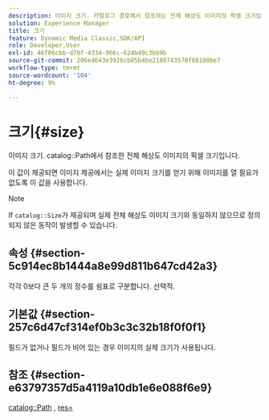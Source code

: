 ```yaml
---
description: 이미지 크기. 카탈로그 경로에서 참조하는 전체 해상도 이미지의 픽셀 크기입니다.
solution: Experience Manager
title: 크기
feature: Dynamic Media Classic,SDK/API
role: Developer,User
exl-id: 46f06cbb-d70f-4334-966c-624b49c3bb9b
source-git-commit: 206e4643e3926cb85b4be2189743578f88180be7
workflow-type: tm+mt
source-wordcount: '104'
ht-degree: 9%

---
```


# 크기{#size}

이미지 크기. catalog::Path에서 참조한 전체 해상도 이미지의 픽셀 크기입니다.

이 값이 제공되면 이미지 제공에서는 실제 이미지 크기를 얻기 위해 이미지를 열 필요가 없도록 이 값을 사용합니다.

>[!NOTE]
>
>If `catalog::Size`가 제공되며 실제 전체 해상도 이미지 크기와 동일하지 않으므로 정의되지 않은 동작이 발생할 수 있습니다.

## 속성 {#section-5c914ec8b1444a8e99d811b647cd42a3}

각각 0보다 큰 두 개의 정수를 쉼표로 구분합니다. 선택적.

## 기본값 {#section-257c6d47cf314ef0b3c3c32b18f0f0f1}

필드가 없거나 필드가 비어 있는 경우 이미지의 실제 크기가 사용됩니다.

## 참조 {#section-e63797357d5a4119a10db1e6e088f6e9}

[catalog::Path](../../../../../../is-api/image-catalog/image-serving-api-ref/c-image-catalog-reference/c-image-svg-data-reference/c-image-data-reference/r-path-cat.md#reference-306afcaff172440ca81b85da8d78213c) , [res=](/help/aem-is-ir-api/is-api/http-ref/image-serving-api-ref/c-http-protocol-reference/c-command-reference/r-res.md)
